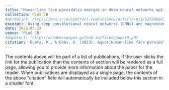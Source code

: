 ```yaml
---
title: "Human-like face pareidolia emerges in deep neural networks optimized for face and object recognition [Under Review]"
collection: PLoS CB
#permalink: https://www.sciencedirect.com/science/article/pii/S2589004223000536
excerpt: 'Using deep convolutional neural networks (CNNs) and magnetoencephalography (MEG), this study investigates the neural basis of face pareidolia, showing that initial misidentification of faces in inanimate objects is a byproduct of the brain's optimization for face and object recognition. The research reveals that while early stages of processing mistake pareidolia for real faces, this error is corrected in later stages through specialized face recognition optimization.'
date: 2023-06-23
venue: 'PLoS CB'
#paperurl: 'http://academicpages.github.io/files/paper3.pdf'
citation: 'Gupta, P., & Dobs, K. (2023). &quot;Human-like face pareidolia emerges in deep neural networks optimized for face and object recognition [Under Review].&quot; <i></i>'
---
```


The contents above will be part of a list of publications, if the user clicks the link for the publication than the contents of section will be rendered as a full page, allowing you to provide more information about the paper for the reader. When publications are displayed as a single page, the contents of the above "citation" field will automatically be included below this section in a smaller font.
